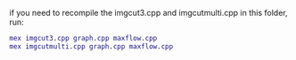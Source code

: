 if you need to recompile the imgcut3.cpp and imgcutmulti.cpp in this folder, run:
```matlab
mex imgcut3.cpp graph.cpp maxflow.cpp
mex imgcutmulti.cpp graph.cpp maxflow.cpp
```
